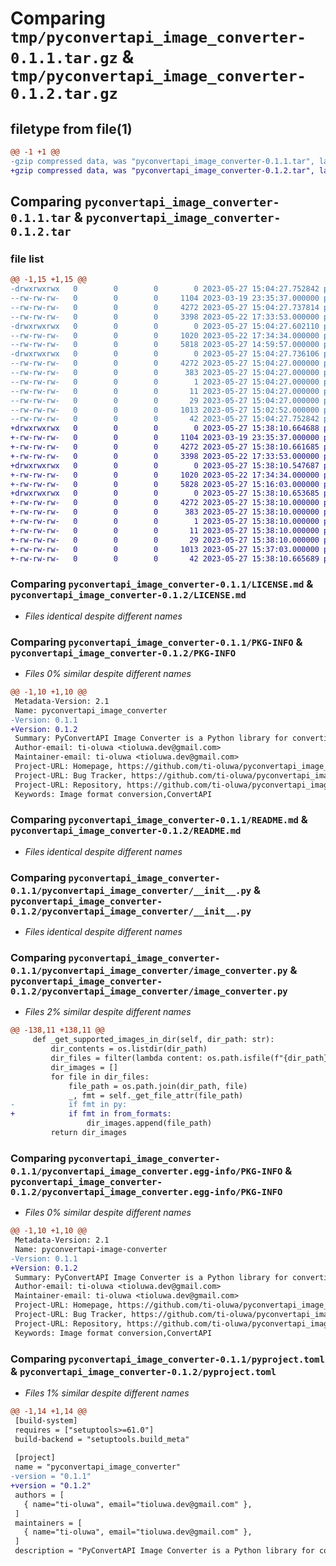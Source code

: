 # Comparing `tmp/pyconvertapi_image_converter-0.1.1.tar.gz` & `tmp/pyconvertapi_image_converter-0.1.2.tar.gz`

## filetype from file(1)

```diff
@@ -1 +1 @@
-gzip compressed data, was "pyconvertapi_image_converter-0.1.1.tar", last modified: Sat May 27 15:04:27 2023, max compression
+gzip compressed data, was "pyconvertapi_image_converter-0.1.2.tar", last modified: Sat May 27 15:38:10 2023, max compression
```

## Comparing `pyconvertapi_image_converter-0.1.1.tar` & `pyconvertapi_image_converter-0.1.2.tar`

### file list

```diff
@@ -1,15 +1,15 @@
-drwxrwxrwx   0        0        0        0 2023-05-27 15:04:27.752842 pyconvertapi_image_converter-0.1.1/
--rw-rw-rw-   0        0        0     1104 2023-03-19 23:35:37.000000 pyconvertapi_image_converter-0.1.1/LICENSE.md
--rw-rw-rw-   0        0        0     4272 2023-05-27 15:04:27.737814 pyconvertapi_image_converter-0.1.1/PKG-INFO
--rw-rw-rw-   0        0        0     3398 2023-05-22 17:33:53.000000 pyconvertapi_image_converter-0.1.1/README.md
-drwxrwxrwx   0        0        0        0 2023-05-27 15:04:27.602110 pyconvertapi_image_converter-0.1.1/pyconvertapi_image_converter/
--rw-rw-rw-   0        0        0     1020 2023-05-22 17:34:34.000000 pyconvertapi_image_converter-0.1.1/pyconvertapi_image_converter/__init__.py
--rw-rw-rw-   0        0        0     5818 2023-05-27 14:59:57.000000 pyconvertapi_image_converter-0.1.1/pyconvertapi_image_converter/image_converter.py
-drwxrwxrwx   0        0        0        0 2023-05-27 15:04:27.736106 pyconvertapi_image_converter-0.1.1/pyconvertapi_image_converter.egg-info/
--rw-rw-rw-   0        0        0     4272 2023-05-27 15:04:27.000000 pyconvertapi_image_converter-0.1.1/pyconvertapi_image_converter.egg-info/PKG-INFO
--rw-rw-rw-   0        0        0      383 2023-05-27 15:04:27.000000 pyconvertapi_image_converter-0.1.1/pyconvertapi_image_converter.egg-info/SOURCES.txt
--rw-rw-rw-   0        0        0        1 2023-05-27 15:04:27.000000 pyconvertapi_image_converter-0.1.1/pyconvertapi_image_converter.egg-info/dependency_links.txt
--rw-rw-rw-   0        0        0       11 2023-05-27 15:04:27.000000 pyconvertapi_image_converter-0.1.1/pyconvertapi_image_converter.egg-info/requires.txt
--rw-rw-rw-   0        0        0       29 2023-05-27 15:04:27.000000 pyconvertapi_image_converter-0.1.1/pyconvertapi_image_converter.egg-info/top_level.txt
--rw-rw-rw-   0        0        0     1013 2023-05-27 15:02:52.000000 pyconvertapi_image_converter-0.1.1/pyproject.toml
--rw-rw-rw-   0        0        0       42 2023-05-27 15:04:27.752842 pyconvertapi_image_converter-0.1.1/setup.cfg
+drwxrwxrwx   0        0        0        0 2023-05-27 15:38:10.664688 pyconvertapi_image_converter-0.1.2/
+-rw-rw-rw-   0        0        0     1104 2023-03-19 23:35:37.000000 pyconvertapi_image_converter-0.1.2/LICENSE.md
+-rw-rw-rw-   0        0        0     4272 2023-05-27 15:38:10.661685 pyconvertapi_image_converter-0.1.2/PKG-INFO
+-rw-rw-rw-   0        0        0     3398 2023-05-22 17:33:53.000000 pyconvertapi_image_converter-0.1.2/README.md
+drwxrwxrwx   0        0        0        0 2023-05-27 15:38:10.547687 pyconvertapi_image_converter-0.1.2/pyconvertapi_image_converter/
+-rw-rw-rw-   0        0        0     1020 2023-05-22 17:34:34.000000 pyconvertapi_image_converter-0.1.2/pyconvertapi_image_converter/__init__.py
+-rw-rw-rw-   0        0        0     5828 2023-05-27 15:16:03.000000 pyconvertapi_image_converter-0.1.2/pyconvertapi_image_converter/image_converter.py
+drwxrwxrwx   0        0        0        0 2023-05-27 15:38:10.653685 pyconvertapi_image_converter-0.1.2/pyconvertapi_image_converter.egg-info/
+-rw-rw-rw-   0        0        0     4272 2023-05-27 15:38:10.000000 pyconvertapi_image_converter-0.1.2/pyconvertapi_image_converter.egg-info/PKG-INFO
+-rw-rw-rw-   0        0        0      383 2023-05-27 15:38:10.000000 pyconvertapi_image_converter-0.1.2/pyconvertapi_image_converter.egg-info/SOURCES.txt
+-rw-rw-rw-   0        0        0        1 2023-05-27 15:38:10.000000 pyconvertapi_image_converter-0.1.2/pyconvertapi_image_converter.egg-info/dependency_links.txt
+-rw-rw-rw-   0        0        0       11 2023-05-27 15:38:10.000000 pyconvertapi_image_converter-0.1.2/pyconvertapi_image_converter.egg-info/requires.txt
+-rw-rw-rw-   0        0        0       29 2023-05-27 15:38:10.000000 pyconvertapi_image_converter-0.1.2/pyconvertapi_image_converter.egg-info/top_level.txt
+-rw-rw-rw-   0        0        0     1013 2023-05-27 15:37:03.000000 pyconvertapi_image_converter-0.1.2/pyproject.toml
+-rw-rw-rw-   0        0        0       42 2023-05-27 15:38:10.665689 pyconvertapi_image_converter-0.1.2/setup.cfg
```

### Comparing `pyconvertapi_image_converter-0.1.1/LICENSE.md` & `pyconvertapi_image_converter-0.1.2/LICENSE.md`

 * *Files identical despite different names*

### Comparing `pyconvertapi_image_converter-0.1.1/PKG-INFO` & `pyconvertapi_image_converter-0.1.2/PKG-INFO`

 * *Files 0% similar despite different names*

```diff
@@ -1,10 +1,10 @@
 Metadata-Version: 2.1
 Name: pyconvertapi_image_converter
-Version: 0.1.1
+Version: 0.1.2
 Summary: PyConvertAPI Image Converter is a Python library for converting images to different formats using ConvertAPI
 Author-email: ti-oluwa <tioluwa.dev@gmail.com>
 Maintainer-email: ti-oluwa <tioluwa.dev@gmail.com>
 Project-URL: Homepage, https://github.com/ti-oluwa/pyconvertapi_image_converter
 Project-URL: Bug Tracker, https://github.com/ti-oluwa/pyconvertapi_image_converter/issues
 Project-URL: Repository, https://github.com/ti-oluwa/pyconvertapi_image_converter
 Keywords: Image format conversion,ConvertAPI
```

### Comparing `pyconvertapi_image_converter-0.1.1/README.md` & `pyconvertapi_image_converter-0.1.2/README.md`

 * *Files identical despite different names*

### Comparing `pyconvertapi_image_converter-0.1.1/pyconvertapi_image_converter/__init__.py` & `pyconvertapi_image_converter-0.1.2/pyconvertapi_image_converter/__init__.py`

 * *Files identical despite different names*

### Comparing `pyconvertapi_image_converter-0.1.1/pyconvertapi_image_converter/image_converter.py` & `pyconvertapi_image_converter-0.1.2/pyconvertapi_image_converter/image_converter.py`

 * *Files 2% similar despite different names*

```diff
@@ -138,11 +138,11 @@
     def _get_supported_images_in_dir(self, dir_path: str):
         dir_contents = os.listdir(dir_path)
         dir_files = filter(lambda content: os.path.isfile(f"{dir_path}/{content}"), dir_contents)
         dir_images = []
         for file in dir_files:
             file_path = os.path.join(dir_path, file)
             _, fmt = self._get_file_attr(file_path)
-            if fmt in py:
+            if fmt in from_formats:
                 dir_images.append(file_path)
         return dir_images
```

### Comparing `pyconvertapi_image_converter-0.1.1/pyconvertapi_image_converter.egg-info/PKG-INFO` & `pyconvertapi_image_converter-0.1.2/pyconvertapi_image_converter.egg-info/PKG-INFO`

 * *Files 0% similar despite different names*

```diff
@@ -1,10 +1,10 @@
 Metadata-Version: 2.1
 Name: pyconvertapi-image-converter
-Version: 0.1.1
+Version: 0.1.2
 Summary: PyConvertAPI Image Converter is a Python library for converting images to different formats using ConvertAPI
 Author-email: ti-oluwa <tioluwa.dev@gmail.com>
 Maintainer-email: ti-oluwa <tioluwa.dev@gmail.com>
 Project-URL: Homepage, https://github.com/ti-oluwa/pyconvertapi_image_converter
 Project-URL: Bug Tracker, https://github.com/ti-oluwa/pyconvertapi_image_converter/issues
 Project-URL: Repository, https://github.com/ti-oluwa/pyconvertapi_image_converter
 Keywords: Image format conversion,ConvertAPI
```

### Comparing `pyconvertapi_image_converter-0.1.1/pyproject.toml` & `pyconvertapi_image_converter-0.1.2/pyproject.toml`

 * *Files 1% similar despite different names*

```diff
@@ -1,14 +1,14 @@
 [build-system]
 requires = ["setuptools>=61.0"]
 build-backend = "setuptools.build_meta"
 
 [project]
 name = "pyconvertapi_image_converter"
-version = "0.1.1"
+version = "0.1.2"
 authors = [
   { name="ti-oluwa", email="tioluwa.dev@gmail.com" },
 ]
 maintainers = [
   { name="ti-oluwa", email="tioluwa.dev@gmail.com" },
 ]
 description = "PyConvertAPI Image Converter is a Python library for converting images to different formats using ConvertAPI"
```

